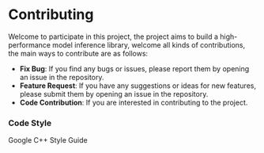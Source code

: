 # Contributing
Welcome to participate in this project, the project aims to build a high-performance model inference library, welcome all kinds of contributions, the main ways to contribute are as follows:

- **Fix Bug**: If you find any bugs or issues, please report them by opening an issue in the repository.
- **Feature Request**: If you have any suggestions or ideas for new features, please submit them by opening an issue in the repository.
- **Code Contribution**: If you are interested in contributing to the project.


### Code Style
Google C++ Style Guide
